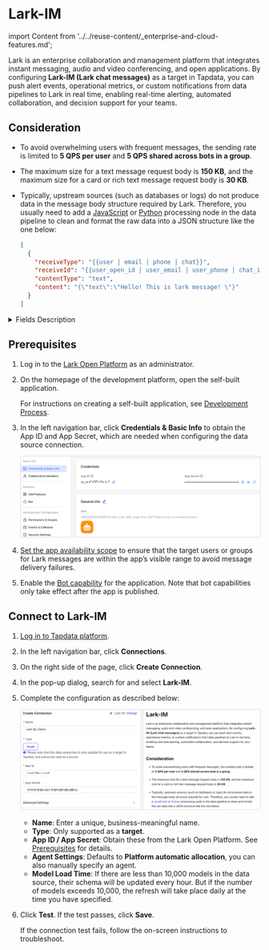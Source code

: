 # Lark-IM

import Content from '../../reuse-content/_enterprise-and-cloud-features.md';

<Content />

Lark is an enterprise collaboration and management platform that integrates instant messaging, audio and video conferencing, and open applications. By configuring **Lark-IM (Lark chat messages)** as a target in Tapdata, you can push alert events, operational metrics, or custom notifications from data pipelines to Lark in real time, enabling real-time alerting, automated collaboration, and decision support for your teams.

## Consideration

- To avoid overwhelming users with frequent messages, the sending rate is limited to **5 QPS per user** and **5 QPS shared across bots in a group**.

- The maximum size for a text message request body is **150 KB**, and the maximum size for a card or rich text message request body is **30 KB**.

- Typically, upstream sources (such as databases or logs) do not produce data in the message body structure required by Lark.
   Therefore, you usually need to add a [JavaScript](../../user-guide/data-development/process-node.md#js-process) or [Python](../../user-guide/data-development/process-node.md#python) processing node in the data pipeline to clean and format the raw data into a JSON structure like the one below:

  ```json
  [
    {
      "receiveType": "{{user | email | phone | chat}}",
      "receiveId": "{{user_open_id | user_email | user_phone | chat_id}}",
      "contentType": "text",
      "content": "{\"text\":\"Hello! This is lark message! \"}"
    }
  ]
  ```

<details>
  <summary>Fields Description</summary>

| Field Name      | Description                                                  |
| --------------- | ------------------------------------------------------------ |
| **receiveType** | Recipient type. Options: `user` (default), `chat`, `email`, `phone` |
| **receiveId**   | Recipient identifier. Must be within the app's visibility range, otherwise message delivery will fail |
| **contentType** | Message type, such as `text` or `interactive` (card)         |
| **content**     | Message content, formatted as a JSON string                  |

For more details, see the [Send message content structure](https://open.feishu.cn/document/server-docs/im-v1/message-content-description/create_json).
  </details>

## Prerequisites

1. Log in to the [Lark Open Platform](https://open.feishu.cn/app) as an administrator.

2. On the homepage of the development platform, open the self-built application.

   For instructions on creating a self-built application, see [Development Process](https://open.feishu.cn/document/develop-process/self-built-application-development-process).

3. In the left navigation bar, click **Credentials & Basic Info** to obtain the App ID and App Secret, which are needed when configuring the data source connection.

   ![Obtain App AK](../../images/obtain_feishu_app_ak.png)

4. [Set the app availability scope](https://open.feishu.cn/document/develop-process/test-and-release-app/availability) to ensure that the target users or groups for Lark messages are within the app’s visible range to avoid message delivery failures.

5. Enable the [Bot capability](https://open.feishu.cn/document/faq/trouble-shooting/how-to-enable-bot-ability) for the application. Note that bot capabilities only take effect after the app is published.

## Connect to Lark-IM

1. [Log in to Tapdata platform](../../user-guide/log-in.md).

2. In the left navigation bar, click **Connections**.

3. On the right side of the page, click **Create Connection**.

4. In the pop-up dialog, search for and select **Lark-IM**.

5. Complete the configuration as described below:

   ![Lark IM Connection Settings](../../images/lark-im_connection_setting.png)

   - **Name**: Enter a unique, business-meaningful name.
   - **Type**: Only supported as a **target**.
   - **App ID / App Secret**: Obtain these from the Lark Open Platform. See [Prerequisites](#prerequisites) for details.
   - **Agent Settings**: Defaults to **Platform automatic allocation**, you can also manually specify an agent.
   - **Model Load Time**: If there are less than 10,000 models in the data source, their schema will be updated every hour. But if the number of models exceeds 10,000, the refresh will take place daily at the time you have specified.

6. Click **Test**. If the test passes, click **Save**.

   If the connection test fails, follow the on-screen instructions to troubleshoot.
